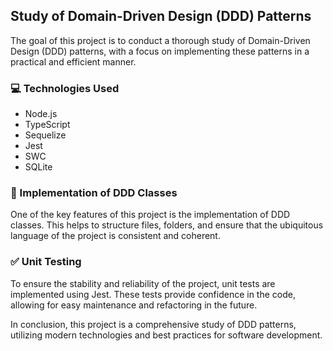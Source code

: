 ## Study of Domain-Driven Design (DDD) Patterns

The goal of this project is to conduct a thorough study of Domain-Driven Design (DDD) patterns, with a focus on implementing these patterns in a practical and efficient manner.

### 💻 Technologies Used

- Node.js
- TypeScript
- Sequelize
- Jest
- SWC
- SQLite

### 📂 Implementation of DDD Classes

One of the key features of this project is the implementation of DDD classes. This helps to structure files, folders, and ensure that the ubiquitous language of the project is consistent and coherent.

### ✅ Unit Testing

To ensure the stability and reliability of the project, unit tests are implemented using Jest. These tests provide confidence in the code, allowing for easy maintenance and refactoring in the future.

In conclusion, this project is a comprehensive study of DDD patterns, utilizing modern technologies and best practices for software development.
